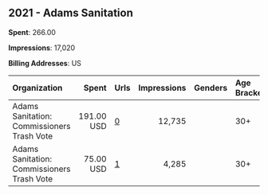## 2021 - Adams Sanitation 
**Spent**: 266.00

**Impressions**: 17,020

**Billing Addresses**: US

|Organization|Spent|Urls|Impressions|Genders|Age Brackets|Country Codes|
|:---|---:|:---|---:|:---|:---|:---|
|Adams Sanitation: Commissioners Trash Vote|191.00 USD|[0](https://www.snap.com/political-ads/asset/64c39c359e3c8f1444e014897794fd68d42745b22a930c28d98cc11cd3bfab9e?mediaType=mp4)|12,735||30+|united states|
|Adams Sanitation: Commissioners Trash Vote|75.00 USD|[1](https://www.snap.com/political-ads/asset/47ef9558139f29d6a52315252db7cb22a4403681d15dc238ce0d883a577d118d?mediaType=mp4)|4,285||30+|united states|
